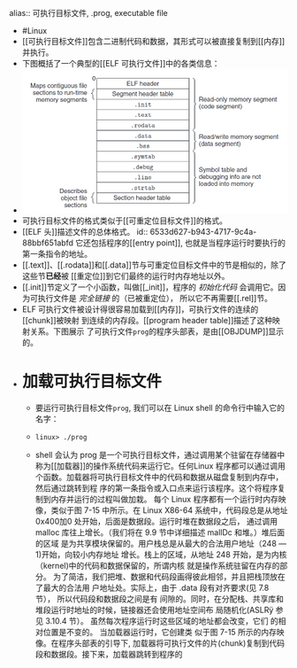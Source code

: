 alias:: 可执行目标文件, .prog, executable file

- #Linux
- [[可执行目标文件]]包含二进制代码和数据，其形式可以被直接复制到[[内存]]并执行。
- 下图概括了一个典型的[[ELF 可执行文件]]中的各类信息：
- ![image.png](../assets/image_1697895229975_0.png)
- 可执行目标文件的格式类似于[[可重定位目标文件]]的格式。
- [[ELF 头]]描述文件的总体格式。
  id:: 6533d627-b943-4717-9c4a-88bbf651abfd
  它还包括程序的[[entry point]], 也就是当程序运行时要执行的第一条指令的地址。
- [[.text]]、[[.rodata]]和[[.data]]节与可重定位目标文件中的节是相似的，除了这些节**已经**被
  [[重定位]]到它们最终的运行时内存地址以外。
- [[.init]]节定义了一个小函数，叫做[[_init]]，程序的 *初始化代码* 会调用它。因为可执行文件是 *完全链接* 的（已被重定位）， 所以它不再需要[[.rel]]节。
- ELF 可执行文件被设计得很容易加载到[[内存]]，可执行文件的连续的[[chunk]]被映射
  到连续的内存段。[[program header table]]描述了这种映射关系。下图展示
  了可执行文件`prog`的程序头部表，是由[[OBJDUMP]]显示的。
- # 加载可执行目标文件
	- 要运行可执行目标文件`prog`, 我们可以在 Linux shell 的命令行中输入它的名字：
	- ``` shell
	  linux> ./prog
	  ```
	- shell 会认为 prog 是一个可执行目标文件，通过调用某个驻留在存储器中称为[[加载器]]的操作系统代码来运行它。任何Linux 程序都可以通过调用
	  个函数。加载器将可执行目标文件中的代码和数据从磁盘复制到内存中，然后通过跳转到程
	  序的第一条指令或入口点来运行该程序。这个将程序复制到内存并运行的过程叫做加栽。
	  每个 Linux 程序都有一个运行时内存映像，类似于图 7-15 中所示。在 Linux X86-64
	  系统中，代码段总是从地址 0x400加0 处开始，后面是数据段。运行时堆在数据段之后，
	  通过调用 malloc 库往上增长。（我们将在 9.9 节中详细描述 mallDc 和堆。）堆后面的区域
	  是为共享模块保留的。用户栈总是从最大的合法用户地址（248 —1)开始，向较小内存地址
	  增长。栈上的区域，从地址 248 开始，是为内核（kernel)中的代码和数据保留的，所谓内核
	  就是操作系统驻留在内存的部分。
	  为了简洁，我们把堆、数据和代码段画得彼此相邻，并且把栈顶放在了最大的合法用
	  户地址处。实际上，由于 .data 段有对齐要求(见 7.8 节）， 所以代码段和数据段之间是有
	  间隙的。同时，在分配栈、共享库和堆段运行时地址的时候，链接器还会使用地址空间布
	  局随机化(ASLRÿ 参见 3.10.4 节）。 虽然每次程序运行时这些区域的地址都会改变，它们
	  的相对位置是不变的。
	  当加载器运行时，它创建类 似于图 7-15 所示的内存映像。在程序头部表的引导下,
	  加载器将可执行文件的片(chunk)复制到代码段和数据段。接下来，加载器跳转到程序的